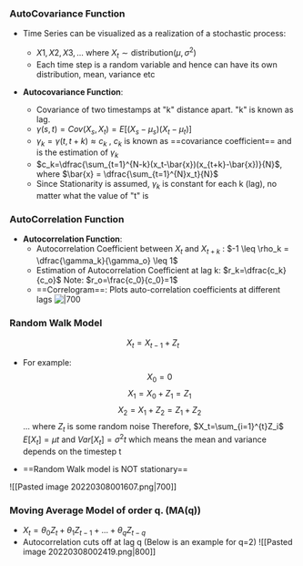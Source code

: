 ### AutoCovariance Function 
- Time Series can be visualized as a realization of a stochastic process:
	- $X1, X2, X3, ...$ where $X_t \sim \text{distribution} (\mu, \sigma^2)$ 
	- Each time step is a random variable and hence can have its own distribution, mean, variance etc

- **Autocovariance Function**:
	- Covariance of two timestamps at "k" distance apart. "k" is known as lag.
	-  $\gamma(s,t)= Cov(X_s, X_t) = E[(X_s-\mu_s)(X_t-\mu_t)]$
	- $\gamma_k = \gamma(t, t+k) \approx c_k$ , 
	$c_k$ is known as ==covariance coefficient== and is the estimation of $\gamma_k$
	- $c_k=\dfrac{\sum_{t=1}^{N-k}(x_t-\bar{x})(x_{t+k}-\bar{x})}{N}$, where $\bar{x} = \dfrac{\sum_{t=1}^{N}x_t}{N}$
	- Since Stationarity is assumed, $\gamma_k$ is constant for each k (lag), no matter what the value of "t" is 


### AutoCorrelation Function 
- **Autocorrelation Function**:
	- Autocorrelation Coefficient between $X_t$ and $X_{t+k}$ : 
	$-1 \leq \rho_k = \dfrac{\gamma_k}{\gamma_o} \leq 1$
	- Estimation of Autocorrelation Coefficient at lag k:
	$r_k=\dfrac{c_k}{c_o}$
	Note: $r_o=\frac{c_0}{c_0}=1$ 
	- ==Correlogram==: Plots auto-correlation coefficients at different lags
	![|700](https://s3.amazonaws.com/quantstartmedia/images/qs-tsa-arp-dwn-correlogram.png)



### Random Walk Model
$$X_t=X_{t-1}+Z_t$$
- For example:
$$X_0 = 0$$
$$X_1= X_0 + Z_1 = Z_1$$
$$X_2=X_1+Z_2 = Z_1 + Z_2$$
... where $Z_t$ is some random noise
Therefore, $X_t=\sum_{i=1}^{t}Z_i$  
$E[X_t]=\mu t$ and $Var[X_t]=\sigma^2 t$ which means the mean and variance depends on the timestep t

- ==Random Walk model is NOT stationary==

![[Pasted image 20220308001607.png|700]]


### Moving Average Model of order q.  (MA(q))
- $X_t = \theta_0Z_t + \theta_1Z_{t-1} + ... + \theta_qZ_{t-q}$
- Autocorrelation cuts off at lag q (Below is an example for q=2)
![[Pasted image 20220308002419.png|800]]

